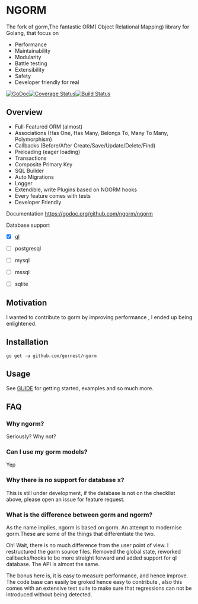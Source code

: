 # NGORM

 The fork of gorm,The fantastic ORM( Object Relational Mapping) library for Golang, that focus on

* Performance
* Maintainability
* Modularity
* Battle testing
* Extensibility
* Safety
* Developer friendly for real

[![GoDoc](https://godoc.org/github.com/ngorm/ngorm?status.svg)](https://godoc.org/github.com/ngorm/ngorm)[![Coverage Status](https://coveralls.io/repos/github/ngorm/ngorm/badge.svg?branch=master)](https://coveralls.io/github/ngorm/ngorm?branch=master)[![Build Status](https://travis-ci.org/ngorm/ngorm.svg?branch=master)](https://travis-ci.org/ngorm/ngorm)

## Overview

* Full-Featured ORM (almost)
* Associations (Has One, Has Many, Belongs To, Many To Many, Polymorphism)
* Callbacks (Before/After Create/Save/Update/Delete/Find)
* Preloading (eager loading)
* Transactions
* Composite Primary Key
* SQL Builder
* Auto Migrations
* Logger
* Extendible, write Plugins based on NGORM hooks
* Every feature comes with tests
* Developer Friendly

Documentation https://godoc.org/github.com/ngorm/ngorm

Database support

- [x] [ql](https://godoc.org/github.com/cznic/ql)
- [ ] postgresql
- [ ] mysql
- [ ] mssql
- [ ] sqlite


##  Motivation

I wanted to contribute to gorm by improving performance , I ended up being
enlightened.

## Installation

	go get -u github.com/gernest/ngorm



## Usage

See [GUIDE](https://ngorm.github.io/) for getting started, examples and so much more.

##  FAQ

### Why ngorm?

Seriously? Why not?

###  Can I use my gorm models?

Yep

### Why there is no support for database x?

This is still under development, if the database is not on the checklist above,
please open an issue for feature request.

### What is the difference between gorm and ngorm?

As the name implies, ngorm is based on gorm. An attempt to modernise gorm.These
are some of the things that differentiate the two.

Oh! Wait, there is no much difference from the user point of view. I
restructured the gorm  source files. Removed the global state, reworked
callbacks/hooks to be more straight forward and added support for ql database.
The API is almost the same.

The bonus here is, it is easy to measure performance, and hence improve. The
code base can easily be groked hence easy to contribute  , also this comes with
an extensive test suite to make sure that regressions can not be introduced
without being detected.
